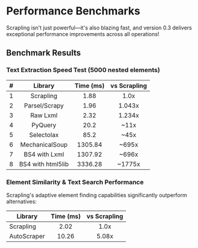 # Performance Benchmarks

Scrapling isn't just powerful—it's also blazing fast, and version 0.3 delivers exceptional performance improvements across all operations!

## Benchmark Results

### Text Extraction Speed Test (5000 nested elements)

| # |      Library      | Time (ms) | vs Scrapling | 
|---|:-----------------:|:---------:|:------------:|
| 1 |     Scrapling     |   1.88    |     1.0x     |
| 2 |   Parsel/Scrapy   |   1.96    |    1.043x    |
| 3 |     Raw Lxml      |   2.32    |    1.234x    |
| 4 |      PyQuery      |   20.2    |     ~11x     |
| 5 |    Selectolax     |   85.2    |     ~45x     |
| 6 |  MechanicalSoup   |  1305.84  |    ~695x     |
| 7 |   BS4 with Lxml   |  1307.92  |    ~696x     |
| 8 | BS4 with html5lib |  3336.28  |    ~1775x    |

### Element Similarity & Text Search Performance

Scrapling's adaptive element finding capabilities significantly outperform alternatives:

|   Library   | Time (ms) | vs Scrapling |
|-------------|:---------:|:------------:|
|  Scrapling  |   2.02    |     1.0x     |
| AutoScraper |   10.26   |    5.08x     |
